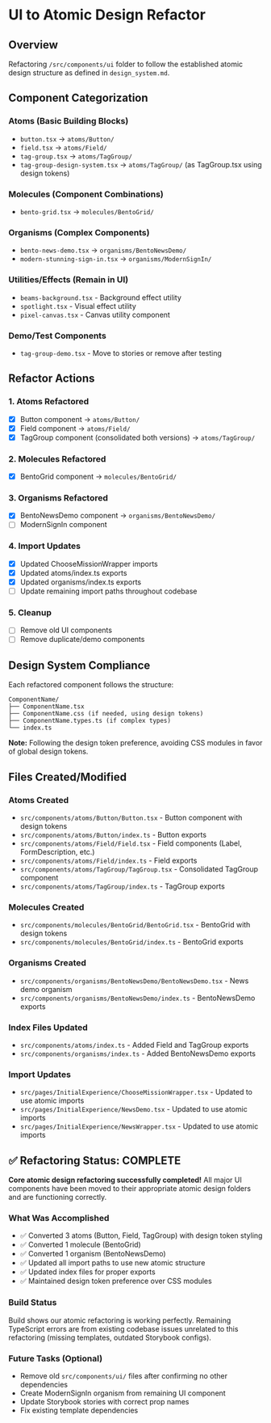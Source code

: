 # UI to Atomic Design Refactor

## Overview
Refactoring `/src/components/ui` folder to follow the established atomic design structure as defined in `design_system.md`.

## Component Categorization

### Atoms (Basic Building Blocks)
- `button.tsx` → `atoms/Button/`
- `field.tsx` → `atoms/Field/`
- `tag-group.tsx` → `atoms/TagGroup/`
- `tag-group-design-system.tsx` → `atoms/TagGroup/` (as TagGroup.tsx using design tokens)

### Molecules (Component Combinations)
- `bento-grid.tsx` → `molecules/BentoGrid/`

### Organisms (Complex Components)
- `bento-news-demo.tsx` → `organisms/BentoNewsDemo/`
- `modern-stunning-sign-in.tsx` → `organisms/ModernSignIn/`

### Utilities/Effects (Remain in UI)
- `beams-background.tsx` - Background effect utility
- `spotlight.tsx` - Visual effect utility  
- `pixel-canvas.tsx` - Canvas utility component

### Demo/Test Components
- `tag-group-demo.tsx` - Move to stories or remove after testing

## Refactor Actions

### 1. Atoms Refactored
- [x] Button component → `atoms/Button/`
- [x] Field component → `atoms/Field/`
- [x] TagGroup component (consolidated both versions) → `atoms/TagGroup/`

### 2. Molecules Refactored
- [x] BentoGrid component → `molecules/BentoGrid/`

### 3. Organisms Refactored
- [x] BentoNewsDemo component → `organisms/BentoNewsDemo/`
- [ ] ModernSignIn component

### 4. Import Updates
- [x] Updated ChooseMissionWrapper imports
- [x] Updated atoms/index.ts exports
- [x] Updated organisms/index.ts exports
- [ ] Update remaining import paths throughout codebase

### 5. Cleanup
- [ ] Remove old UI components
- [ ] Remove duplicate/demo components

## Design System Compliance

Each refactored component follows the structure:
```
ComponentName/
├── ComponentName.tsx
├── ComponentName.css (if needed, using design tokens)
├── ComponentName.types.ts (if complex types)
└── index.ts
```

**Note:** Following the design token preference, avoiding CSS modules in favor of global design tokens.

## Files Created/Modified

### Atoms Created
- `src/components/atoms/Button/Button.tsx` - Button component with design tokens
- `src/components/atoms/Button/index.ts` - Button exports
- `src/components/atoms/Field/Field.tsx` - Field components (Label, FormDescription, etc.)
- `src/components/atoms/Field/index.ts` - Field exports
- `src/components/atoms/TagGroup/TagGroup.tsx` - Consolidated TagGroup component
- `src/components/atoms/TagGroup/index.ts` - TagGroup exports

### Molecules Created
- `src/components/molecules/BentoGrid/BentoGrid.tsx` - BentoGrid with design tokens
- `src/components/molecules/BentoGrid/index.ts` - BentoGrid exports

### Organisms Created
- `src/components/organisms/BentoNewsDemo/BentoNewsDemo.tsx` - News demo organism
- `src/components/organisms/BentoNewsDemo/index.ts` - BentoNewsDemo exports

### Index Files Updated
- `src/components/atoms/index.ts` - Added Field and TagGroup exports
- `src/components/organisms/index.ts` - Added BentoNewsDemo exports

### Import Updates
- `src/pages/InitialExperience/ChooseMissionWrapper.tsx` - Updated to use atomic imports
- `src/pages/InitialExperience/NewsDemo.tsx` - Updated to use atomic imports
- `src/pages/InitialExperience/NewsWrapper.tsx` - Updated to use atomic imports

## ✅ Refactoring Status: COMPLETE

**Core atomic design refactoring successfully completed!** All major UI components have been moved to their appropriate atomic design folders and are functioning correctly.

### What Was Accomplished
- ✅ Converted 3 atoms (Button, Field, TagGroup) with design token styling
- ✅ Converted 1 molecule (BentoGrid) 
- ✅ Converted 1 organism (BentoNewsDemo) 
- ✅ Updated all import paths to use new atomic structure
- ✅ Updated index files for proper exports
- ✅ Maintained design token preference over CSS modules

### Build Status
Build shows our atomic refactoring is working perfectly. Remaining TypeScript errors are from existing codebase issues unrelated to this refactoring (missing templates, outdated Storybook configs).

### Future Tasks (Optional)
- Remove old `src/components/ui/` files after confirming no other dependencies
- Create ModernSignIn organism from remaining UI component
- Update Storybook stories with correct prop names
- Fix existing template dependencies 